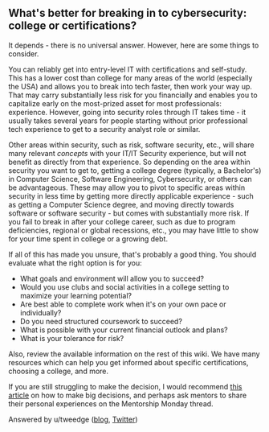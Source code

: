 ## What's better for breaking in to cybersecurity: college or certifications?

It depends - there is no universal answer. However, here are some things to consider.

You can reliably get into entry-level IT with certifications and self-study. This has a lower cost than college for many areas of the world (especially the USA) and allows you to break into tech faster, then work your way up. That may carry substantially less risk for you financially and enables you to capitalize early on the most-prized asset for most professionals: experience. However, going into security roles through IT takes time - it usually takes several years for people starting without prior professional tech experience to get to a security analyst role or similar.

Other areas within security, such as risk, software security, etc., will share many relevant *concepts* with your IT/IT Security experience, but will not benefit as directly from that experience. So depending on the area within security you want to get to, getting a college degree (typically, a Bachelor's) in Computer Science, Software Engineering, Cybersecurity, or others can be advantageous. These may allow you to pivot to specific areas within security in less time by getting more directly applicable experience - such as getting a Computer Science degree, and moving directly towards software or software security - but comes with substantially more risk. If you fail to break in after your college career, such as due to program deficiencies, regional or global recessions, etc., you may have little to show for your time spent in college or a growing debt.

If all of this has made you unsure, that's probably a good thing. You should evaluate what the right option is for you:

* What goals and environment will allow you to succeed?
* Would you use clubs and social activities in a college setting to maximize your learning potential?
* Are best able to complete work when it's on your own pace or individually?
* Do you need structured coursework to succeed?
* What is possible with your current financial outlook and plans?
* What is your tolerance for risk?

Also, review the available information on the rest of this wiki. We have many resources which can help you get informed about specific certifications, choosing a college, and more.

If you are still struggling to make the decision, I would recommend [this article](https://www.nytimes.com/2018/09/01/opinion/sunday/how-make-big-decision.html) on how to make big decisions, and perhaps ask mentors to share their personal experiences on the Mentorship Monday thread.

Answered by u/tweedge ([blog](https://chris.partridge.tech/), [Twitter](https://twitter.com/_tweedge))
